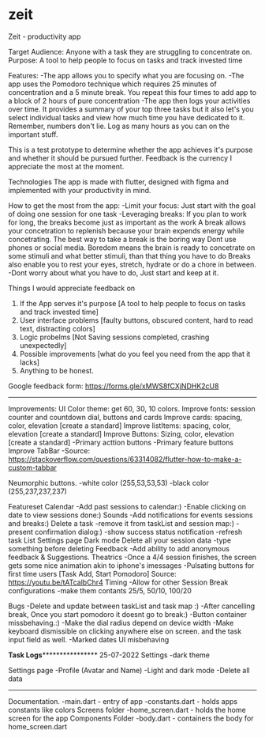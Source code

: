 # zeit

Zeit - productivity app

Target Audience: Anyone with a task they are struggling to concentrate on.
Purpose: A tool to help people to focus on tasks and track invested time

Features:
-The app allows you to specify what you are focusing on.
-The app uses the Pomodoro technique which requires 25 minutes of concentration and a 5 minute break.
You repeat this four times to add app to a block of 2 hours of pure concentration
-The app then logs your activities over time.
It provides a summary of your top three tasks but it also let's you select individual tasks and view how much time you have dedicated to it. Remember, numbers don't lie. Log as many hours as you can on the important stuff.

This is a test prototype to determine whether the app achieves it's purpose and whether it should be pursued further.
Feedback is the currency I appreciate the most at the moment.

Technologies
The app is made with flutter, designed with figma and implemented with your productivity in mind.


How to get the most from the app:
-Limit your focus: Just start with the goal of doing one session for one task
-Leveraging breaks: If you plan to work for long, the breaks become just as important as the work
A break allows your concetration to replenish because your brain expends energy while concetrating.
The best way to take a break is the boring way
Dont use phones or social media. Boredom means the brain is ready to concetrate on some stimuli and what better stimuli, than that thing you have to do
Breaks also enable you to rest your eyes, stretch, hydrate or do a chore in between.
-Dont worry about what you have to do, Just start and keep at it.


Things I would appreciate feedback on
1. If the App serves it's purpose [A tool to help people to focus on tasks and track invested time]
2. User interface problems [faulty buttons, obscured content, hard to read text, distracting colors]
3. Logic probelms [Not Saving sessions completed, crashing unexpectedly]
4. Possible improvements [what do you feel you need from the app that it lacks]
5. Anything to be honest.

Google feedback form: https://forms.gle/xMWS8fCXjNDHK2cU8

---

Improvements:
UI
Color theme: get 60, 30, 10 colors.
Improve fonts: session counter and countdown dial, buttons and cards
Improve cards: spacing, color, elevation [create a standard]
Improve listItems: spacing, color, elevation [create a standard]
Improve Buttons: Sizing, color, elevation [create a standard]
-Primary acttion buttons
-Primary feature buttons
Improve TabBar
    -Source: https://stackoverflow.com/questions/63314082/flutter-how-to-make-a-custom-tabbar

Neumorphic buttons.
    -white color (255,53,53,53)
    -black color (255,237,237,237)

Featureset
Calendar
-Add past sessions to calendar:)
-Enable clicking on date to view sessions done:)
Sounds
-Add notifications for events sessions and breaks:)
Delete a task
-remove it from taskList and session map:)
-present confirmation dialog:)
-show success status notification
-refresh task List
Settings page
Dark mode
Delete all your session data
-type something before deleting
Feedback
-Add ability to add anonymous feedback & Suggestions.
Theatrics
-Once a 4/4 session finishes, the screen gets some nice animation akin to iphone's imessages
-Pulsating buttons for first time users [Task Add, Start Pomodoro]
    Source: https://youtu.be/tATcalbChr4
Timing
-Allow for other Session Break configurations
    -make them contants 25/5,  50/10, 100/20

Bugs
-Delete and update between taskList and task map :)
-After cancelling break, Once you start pomodoro it doesnt go to break:)
-Button container missbehaving.:)
-Make the dial radius depend on device width
-Make keyboard dismissible on clicking anywhere else on screen. and the task input field as well.
-Marked dates UI misbehaving

**************Task Logs******************************
25-07-2022
Settings
	-dark theme

Settings page
 -Profile (Avatar and Name)
 -Light and dark mode
 -Delete all data

---

Documentation.
-main.dart - entry of app
-constants.dart - holds apps constants like colors
Screens folder
-home_screen.dart - holds the home screen for the app
Components Folder
-body.dart - containers the body for home_screen.dart
